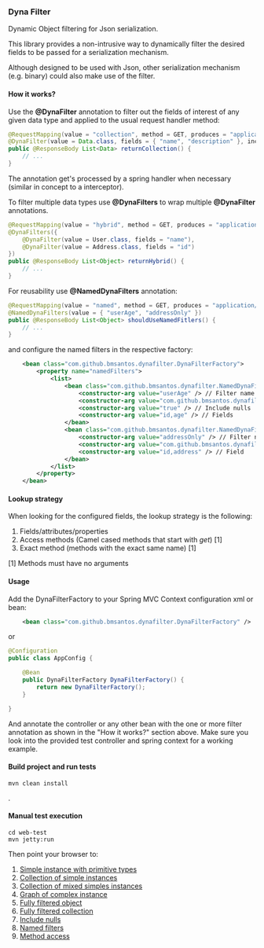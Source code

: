 ### Dyna Filter

Dynamic Object filtering for Json serialization.

This library provides a non-intrusive way to dynamically filter the desired fields to be passed for a serialization mechanism.

Although designed to be used with Json, other serialization mechanism (e.g. binary) could also make use of the filter.

#### How it works?

Use the **@DynaFilter** annotation to filter out the fields of interest of any given data type and applied to the usual request handler method:

```java
@RequestMapping(value = "collection", method = GET, produces = "application/json")
@DynaFilter(value = Data.class, fields = { "name", "description" }, includeNulls = true)
public @ResponseBody List<Data> returnCollection() {
    // ...
}
```

The annotation get's processed by a spring handler when necessary (similar in concept to a interceptor).
 
To filter multiple data types use **@DynaFilters** to wrap multiple **@DynaFilter** annotations.

```java
@RequestMapping(value = "hybrid", method = GET, produces = "application/json")
@DynaFilters({
    @DynaFilter(value = User.class, fields = "name"),
    @DynaFilter(value = Address.class, fields = "id")
})
public @ResponseBody List<Object> returnHybrid() {
    // ...
}
```

For reusability use **@NamedDynaFilters** annotation:

```java
@RequestMapping(value = "named", method = GET, produces = "application/json")
@NamedDynaFilters(value = { "userAge", "addressOnly" })
public @ResponseBody List<Object> shouldUseNamedFitlers() {
    // ...
}
```

and configure the named filters in the respective factory:

```xml
    <bean class="com.github.bmsantos.dynafilter.DynaFilterFactory">
        <property name="namedFilters">
            <list>
                <bean class="com.github.bmsantos.dynafilter.NamedDynaFilter">
                    <constructor-arg value="userAge" /> // Filter name
                    <constructor-arg value="com.github.bmsantos.dynafilter.controller.User" /> // Type
                    <constructor-arg value="true" /> // Include nulls
                    <constructor-arg value="id,age" /> // Fields
                </bean>
                <bean class="com.github.bmsantos.dynafilter.NamedDynaFilter">
                    <constructor-arg value="addressOnly" /> // Filter name
                    <constructor-arg value="com.github.bmsantos.dynafilter.controller.Address" /> // Type
                    <constructor-arg value="id,address" /> // Field
                </bean>
            </list>
        </property>
    </bean>
```

#### Lookup strategy

When looking for the configured fields, the lookup strategy is the following:

1. Fields/attributes/properties
2. Access methods (Camel cased methods that start with *get*) [1]
3. Exact method (methods with the exact same name) [1]  

[1] Methods must have no arguments 


#### Usage

Add the DynaFilterFactory to your Spring MVC Context configuration xml or bean:

```xml
    <bean class="com.github.bmsantos.dynafilter.DynaFilterFactory" />
```

or

```java
@Configuration
public class AppConfig {

    @Bean
    public DynaFilterFactory DynaFilterFactory() {
        return new DynaFilterFactory();
    }

}
```

And annotate the controller or any other bean with the one or more filter annotation as shown in the "How it works?" section above.
Make sure you look into the provided test controller and spring context for a working example.

#### Build project and run tests

    mvn clean install

.

#### Manual test execution

	cd web-test
	mvn jetty:run
    
Then point your browser to:

1. [Simple instance with primitive types](http://localhost:8080/jsonfilter/simple)
2. [Collection of simple instances](http://localhost:8080/jsonfilter/collection)
3. [Collection of mixed simples instances](http://localhost:8080/jsonfilter/hybrid)
4. [Graph of complex instance](http://localhost:8080/jsonfilter/composite)
5. [Fully filtered object](http://localhost:8080/jsonfilter/empty)
6. [Fully filtered collection](http://localhost:8080/jsonfilter/emptyarray)
7. [Include nulls](http://localhost:8080/jsonfilter/includenulls)
8. [Named filters](http://localhost:8080/jsonfilter/named)
9. [Method access](http://localhost:8080/jsonfilter/accessors)
